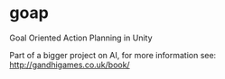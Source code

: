 # goap
Goal Oriented Action Planning in Unity

Part of a bigger project on AI, for more information see: http://gandhigames.co.uk/book/
